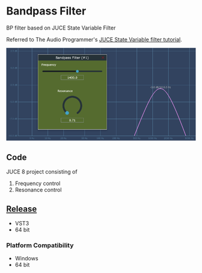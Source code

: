 # Bandpass Filter

 BP filter based on JUCE State Variable Filter
 
 Referred to The Audio Programmer's [JUCE State Variable filter tutorial](https://youtu.be/CONdIj-7rHU).

![Bandpass filter plugin screenshot](https://github.com/ethandjoseph/Bandpass-Filter/blob/main/Bandpass%20Filter%20screenshot.png)

## Code
JUCE 8 project consisting of
1. Frequency control
2. Resonance control

## [Release](https://github.com/ethandjoseph/LowPass-Filter/releases)
- VST3
- 64 bit

### Platform Compatibility
- Windows
- 64 bit
